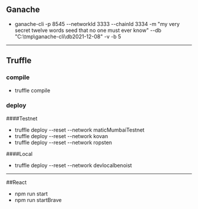 ## Ganache

- ganache-cli -p 8545 --networkId 3333 --chainId 3334 -m "my very secret twelve words seed that no one must ever know" --db "C:\tmp\ganache-cli\db2021-12-08" -v -b 5

------------


## Truffle

### compile
- truffle compile

### deploy
####Testnet
-  truffle deploy --reset --network maticMumbaiTestnet
-  truffle deploy --reset --network kovan
-  truffle deploy --reset --network ropsten

####Local
- truffle deploy --reset --network devlocalbenoist

------------


##React
-  npm run start
-  npm run startBrave